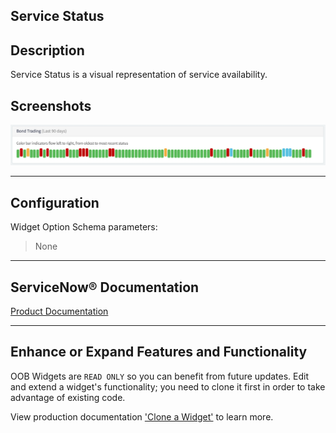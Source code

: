 ##  Service Status

## Description

Service Status is a visual representation of service availability.

## Screenshots
![alt text](../images/WidgetServiceStatus.png "Widget Service Status")

---
## Configuration

Widget Option Schema parameters:
> None
---
## ServiceNow® Documentation
[Product Documentation](https://docs.servicenow.com/search?q=Service+Status+widget) 

---
## Enhance or Expand Features and Functionality

OOB Widgets are `READ ONLY` so you can benefit from future updates. Edit and extend a widget's functionality; you need to clone it first in order to take advantage of existing code.

View production documentation ['Clone a Widget'](https://docs.servicenow.com/search?q=Clone+a+Widget) to learn more.
